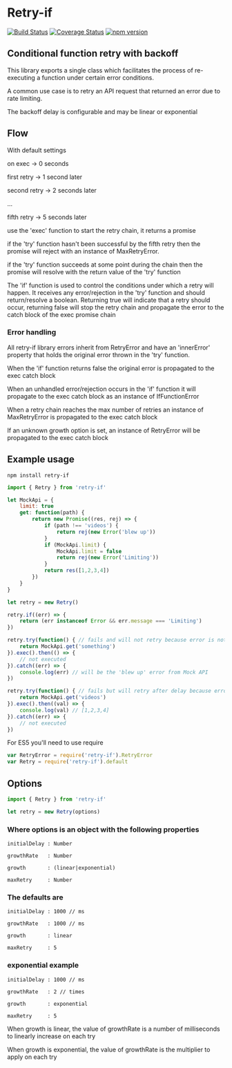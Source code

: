 # Retry-if
[![Build Status](https://travis-ci.org/code-vicar/retry-if.svg?branch=master)](https://travis-ci.org/code-vicar/retry-if)
[![Coverage Status](https://coveralls.io/repos/github/code-vicar/retry-if/badge.svg?branch=master)](https://coveralls.io/github/code-vicar/retry-if?branch=master)
[![npm version](https://badge.fury.io/js/retry-if.svg)](https://badge.fury.io/js/retry-if)
## Conditional function retry with backoff

This library exports a single class which facilitates the process of re-executing
a function under certain error conditions.

A common use case is to retry an API request that returned
an error due to rate limiting.

The backoff delay is configurable and may be linear or exponential

## Flow

With default settings

on exec -> 0 seconds

first retry -> 1 second later

second retry -> 2 seconds later

...

fifth retry -> 5 seconds later

use the 'exec' function to start the retry chain, it returns a promise

if the 'try' function hasn't been successful by the fifth retry then the promise will reject
with an instance of MaxRetryError.

if the 'try' function succeeds at some point during the chain then the promise will resolve with
the return value of the 'try' function

The 'if' function is used to control the conditions under which a retry will happen.
It receives any error/rejection in the 'try' function and should return/resolve a boolean.
Returning true will indicate that a retry should occur, returning false will stop the retry
chain and propagate the error to the catch block of the exec promise chain

### Error handling

All retry-if library errors inherit from RetryError and have an 'innerError' property that holds
the original error thrown in the 'try' function.

When the 'if' function returns false the original error is propagated
to the exec catch block

When an unhandled error/rejection occurs in the 'if' function
it will propagate to the exec catch block as an instance of IfFunctionError 

When a retry chain reaches the max number of retries an instance of MaxRetryError
is propagated to the exec catch block

If an unknown growth option is set, an instance of RetryError will
be propagated to the exec catch block 

## Example usage

```
npm install retry-if
```

```javascript
import { Retry } from 'retry-if'

let MockApi = {
    limit: true
    get: function(path) {
        return new Promise((res, rej) => {
            if (path !== 'videos') {
                return rej(new Error('blew up'))
            }
            if (MockApi.limit) {
                MockApi.limit = false
                return rej(new Error('Limiting'))
            }
            return res([1,2,3,4])
        })
    }
}

let retry = new Retry()

retry.if((err) => {
    return (err instanceof Error && err.message === 'Limiting')
})

retry.try(function() { // fails and will not retry because error is not 'Limiting'
    return MockApi.get('something')
}).exec().then(() => {
    // not executed
}).catch((err) => {
    console.log(err) // will be the 'blew up' error from Mock API
})

retry.try(function() { // fails but will retry after delay because error is 'Limiting'
    return MockApi.get('videos')
}).exec().then((val) => {
    console.log(val) // [1,2,3,4]
}).catch((err) => {
    // not executed
})
```

For ES5 you'll need to use require
```javascript
var RetryError = require('retry-if').RetryError
var Retry = require('retry-if').default
```

## Options

```javascript
import { Retry } from 'retry-if'

let retry = new Retry(options)
```

### Where options is an object with the following properties

    initialDelay : Number

    growthRate   : Number

    growth       : (linear|exponential)

    maxRetry     : Number

### The defaults are

    initialDelay : 1000 // ms

    growthRate   : 1000 // ms

    growth       : linear

    maxRetry     : 5
    
### exponential example

    initialDelay : 1000 // ms
    
    growthRate   : 2 // times
    
    growth       : exponential
    
    maxRetry     : 5

When growth is linear, the value of growthRate is a number of milliseconds to linearly increase on each try

When growth is exponential, the value of growthRate is the multiplier to apply on each try
